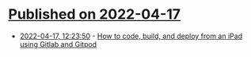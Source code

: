# [Published on 2022-04-17](index.md)

* [2022-04-17, 12:23:50](https://news.ycombinator.com/item?id=31060363) - [How to code, build, and deploy from an iPad using Gitlab and Gitpod](https://about.gitlab.com/blog/2022/02/10/how-to-code-build-and-deploy-from-an-ipad-using-gitlab-and-gitpod/)
